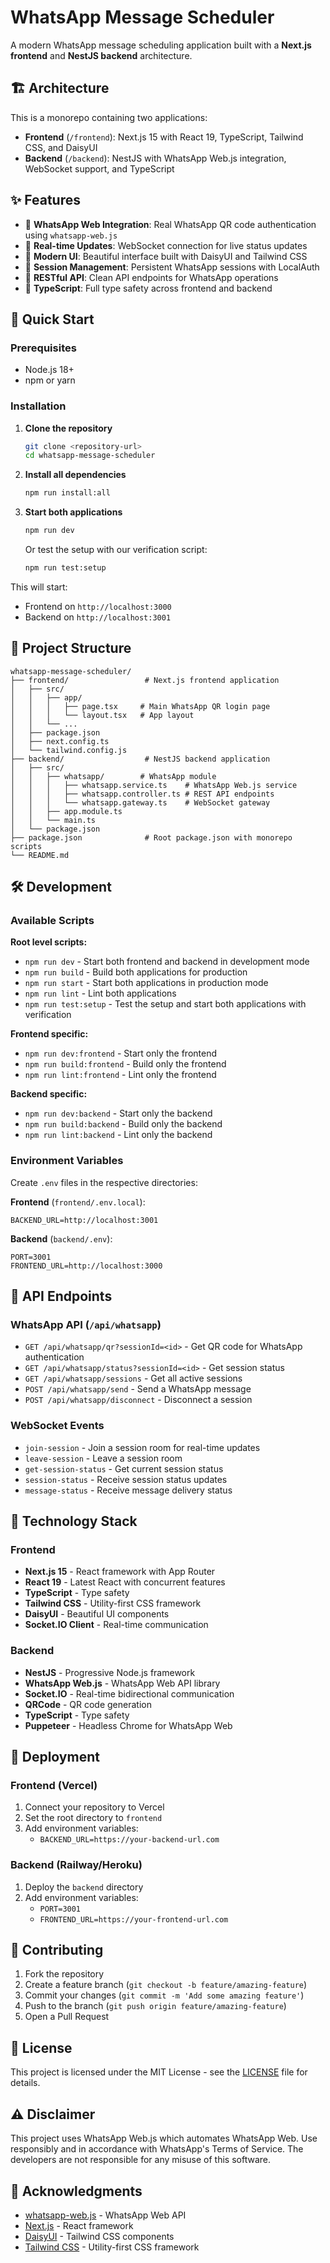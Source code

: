 # WhatsApp Message Scheduler

A modern WhatsApp message scheduling application built with a **Next.js frontend** and **NestJS backend** architecture.

## 🏗️ Architecture

This is a monorepo containing two applications:

- **Frontend** (`/frontend`): Next.js 15 with React 19, TypeScript, Tailwind CSS, and DaisyUI
- **Backend** (`/backend`): NestJS with WhatsApp Web.js integration, WebSocket support, and TypeScript

## ✨ Features

- 📱 **WhatsApp Web Integration**: Real WhatsApp QR code authentication using `whatsapp-web.js`
- 🔄 **Real-time Updates**: WebSocket connection for live status updates
- 🎨 **Modern UI**: Beautiful interface built with DaisyUI and Tailwind CSS
- 🔐 **Session Management**: Persistent WhatsApp sessions with LocalAuth
- 📡 **RESTful API**: Clean API endpoints for WhatsApp operations
- 🚀 **TypeScript**: Full type safety across frontend and backend

## 🚀 Quick Start

### Prerequisites

- Node.js 18+ 
- npm or yarn

### Installation

1. **Clone the repository**
   ```bash
   git clone <repository-url>
   cd whatsapp-message-scheduler
   ```

2. **Install all dependencies**
   ```bash
   npm run install:all
   ```

3. **Start both applications**
   ```bash
   npm run dev
   ```

   Or test the setup with our verification script:
   ```bash
   npm run test:setup
   ```

This will start:
- Frontend on `http://localhost:3000`
- Backend on `http://localhost:3001`

## 📁 Project Structure

```
whatsapp-message-scheduler/
├── frontend/                 # Next.js frontend application
│   ├── src/
│   │   ├── app/
│   │   │   ├── page.tsx     # Main WhatsApp QR login page
│   │   │   └── layout.tsx   # App layout
│   │   └── ...
│   ├── package.json
│   ├── next.config.ts
│   └── tailwind.config.js
├── backend/                  # NestJS backend application
│   ├── src/
│   │   ├── whatsapp/        # WhatsApp module
│   │   │   ├── whatsapp.service.ts    # WhatsApp Web.js service
│   │   │   ├── whatsapp.controller.ts # REST API endpoints
│   │   │   └── whatsapp.gateway.ts    # WebSocket gateway
│   │   ├── app.module.ts
│   │   └── main.ts
│   └── package.json
├── package.json              # Root package.json with monorepo scripts
└── README.md
```

## 🛠️ Development

### Available Scripts

**Root level scripts:**
- `npm run dev` - Start both frontend and backend in development mode
- `npm run build` - Build both applications for production
- `npm run start` - Start both applications in production mode
- `npm run lint` - Lint both applications
- `npm run test:setup` - Test the setup and start both applications with verification

**Frontend specific:**
- `npm run dev:frontend` - Start only the frontend
- `npm run build:frontend` - Build only the frontend
- `npm run lint:frontend` - Lint only the frontend

**Backend specific:**
- `npm run dev:backend` - Start only the backend
- `npm run build:backend` - Build only the backend
- `npm run lint:backend` - Lint only the backend

### Environment Variables

Create `.env` files in the respective directories:

**Frontend** (`frontend/.env.local`):
```env
BACKEND_URL=http://localhost:3001
```

**Backend** (`backend/.env`):
```env
PORT=3001
FRONTEND_URL=http://localhost:3000
```

## 🔌 API Endpoints

### WhatsApp API (`/api/whatsapp`)

- `GET /api/whatsapp/qr?sessionId=<id>` - Get QR code for WhatsApp authentication
- `GET /api/whatsapp/status?sessionId=<id>` - Get session status
- `GET /api/whatsapp/sessions` - Get all active sessions
- `POST /api/whatsapp/send` - Send a WhatsApp message
- `POST /api/whatsapp/disconnect` - Disconnect a session

### WebSocket Events

- `join-session` - Join a session room for real-time updates
- `leave-session` - Leave a session room
- `get-session-status` - Get current session status
- `session-status` - Receive session status updates
- `message-status` - Receive message delivery status

## 🔧 Technology Stack

### Frontend
- **Next.js 15** - React framework with App Router
- **React 19** - Latest React with concurrent features
- **TypeScript** - Type safety
- **Tailwind CSS** - Utility-first CSS framework
- **DaisyUI** - Beautiful UI components
- **Socket.IO Client** - Real-time communication

### Backend
- **NestJS** - Progressive Node.js framework
- **WhatsApp Web.js** - WhatsApp Web API library
- **Socket.IO** - Real-time bidirectional communication
- **QRCode** - QR code generation
- **TypeScript** - Type safety
- **Puppeteer** - Headless Chrome for WhatsApp Web

## 🚀 Deployment

### Frontend (Vercel)
1. Connect your repository to Vercel
2. Set the root directory to `frontend`
3. Add environment variables:
   - `BACKEND_URL=https://your-backend-url.com`

### Backend (Railway/Heroku)
1. Deploy the `backend` directory
2. Add environment variables:
   - `PORT=3001`
   - `FRONTEND_URL=https://your-frontend-url.com`

## 🤝 Contributing

1. Fork the repository
2. Create a feature branch (`git checkout -b feature/amazing-feature`)
3. Commit your changes (`git commit -m 'Add some amazing feature'`)
4. Push to the branch (`git push origin feature/amazing-feature`)
5. Open a Pull Request

## 📝 License

This project is licensed under the MIT License - see the [LICENSE](LICENSE) file for details.

## ⚠️ Disclaimer

This project uses WhatsApp Web.js which automates WhatsApp Web. Use responsibly and in accordance with WhatsApp's Terms of Service. The developers are not responsible for any misuse of this software.

## 🙏 Acknowledgments

- [whatsapp-web.js](https://github.com/pedroslopez/whatsapp-web.js) - WhatsApp Web API
- [Next.js](https://nextjs.org/) - React framework
- [DaisyUI](https://daisyui.com/) - Tailwind CSS components
- [Tailwind CSS](https://tailwindcss.com/) - Utility-first CSS framework
